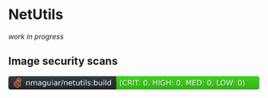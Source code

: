# NetUtils

_work in progress_

## Image security scans

[![.github/sec-build.svg](.github/sec-build.svg)](.github/sec-build.md)<br>
